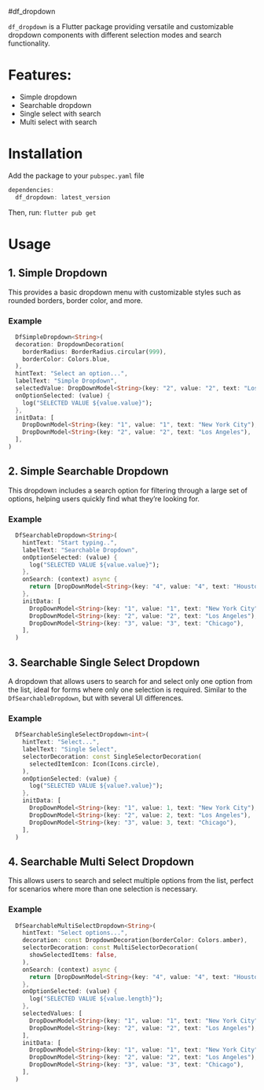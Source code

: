 #df_dropdown

`df_dropdown` is a Flutter package providing versatile and customizable dropdown components with different selection modes and search functionality.

# Features:

- Simple dropdown
- Searchable dropdown
- Single select with search
- Multi select with search

# Installation

Add the package to your `pubspec.yaml` file

```dart
dependencies:
  df_dropdown: latest_version
```

Then, run: `flutter pub get`

# Usage

## 1. Simple Dropdown
  This provides a basic dropdown menu with customizable styles such as rounded borders, border color, and more.

  ### Example
  ```dart
    DfSimpleDropdown<String>(
    decoration: DropdownDecoration(
      borderRadius: BorderRadius.circular(999),
      borderColor: Colors.blue,
    ),
    hintText: "Select an option...",
    labelText: "Simple Dropdown",
    selectedValue: DropDownModel<String>(key: "2", value: "2", text: "Los Angeles"),
    onOptionSelected: (value) {
      log("SELECTED VALUE ${value.value}");
    },
    initData: [
      DropDownModel<String>(key: "1", value: "1", text: "New York City"),
      DropDownModel<String>(key: "2", value: "2", text: "Los Angeles"),
    ],
  )
  ```
  
  ## 2. Simple Searchable Dropdown
  This dropdown includes a search option for filtering through a large set of options, helping users quickly find what they’re looking for.

  ### Example
  ```dart
    DfSearchableDropdown<String>(
      hintText: "Start typing..",
      labelText: "Searchable Dropdown",
      onOptionSelected: (value) {
        log("SELECTED VALUE ${value.value}");
      },
      onSearch: (context) async {
        return [DropDownModel<String>(key: "4", value: "4", text: "Houston")];
      },
      initData: [
        DropDownModel<String>(key: "1", value: "1", text: "New York City"),
        DropDownModel<String>(key: "2", value: "2", text: "Los Angeles"),
        DropDownModel<String>(key: "3", value: "3", text: "Chicago"),
      ],
    )
  ```
  ## 3. Searchable Single Select Dropdown
  A dropdown that allows users to search for and select only one option from the list, ideal for forms where only one selection is required.
  Similar to the `DfSearchableDropdown`, but with several UI differences.

  ### Example
  ```dart
    DfSearchableSingleSelectDropdown<int>(
      hintText: "Select...",
      labelText: "Single Select",
      selectorDecoration: const SingleSelectorDecoration(
        selectedItemIcon: Icon(Icons.circle),
      ),
      onOptionSelected: (value) {
        log("SELECTED VALUE ${value?.value}");
      },
      initData: [
        DropDownModel<String>(key: "1", value: 1, text: "New York City"),
        DropDownModel<String>(key: "2", value: 2, text: "Los Angeles"),
        DropDownModel<String>(key: "3", value: 3, text: "Chicago"),
      ],
    )
  ```
  ## 4. Searchable Multi Select Dropdown
  This allows users to search and select multiple options from the list, perfect for scenarios where more than one selection is necessary.

  ### Example
  ```dart
    DfSearchableMultiSelectDropdown<String>(
      hintText: "Select options...",
      decoration: const DropdownDecoration(borderColor: Colors.amber),
      selectorDecoration: const MultiSelectorDecoration(
        showSelectedItems: false,
      ),
      onSearch: (context) async {
        return [DropDownModel<String>(key: "4", value: "4", text: "Houston")];
      },
      onOptionSelected: (value) {
        log("SELECTED VALUE ${value.length}");
      },
      selectedValues: [
        DropDownModel<String>(key: "1", value: "1", text: "New York City"),
        DropDownModel<String>(key: "2", value: "2", text: "Los Angeles"),
      ],
      initData: [
        DropDownModel<String>(key: "1", value: "1", text: "New York City"),
        DropDownModel<String>(key: "2", value: "2", text: "Los Angeles"),
        DropDownModel<String>(key: "3", value: "3", text: "Chicago"),
      ],
    )
  ```


